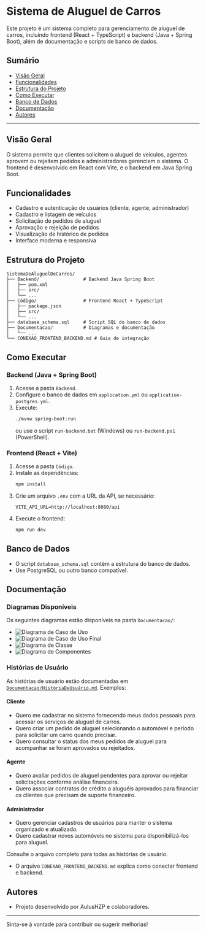 # Sistema de Aluguel de Carros

Este projeto é um sistema completo para gerenciamento de aluguel de carros, incluindo frontend (React + TypeScript) e backend (Java + Spring Boot), além de documentação e scripts de banco de dados.

## Sumário
- [Visão Geral](#visão-geral)
- [Funcionalidades](#funcionalidades)
- [Estrutura do Projeto](#estrutura-do-projeto)
- [Como Executar](#como-executar)
- [Banco de Dados](#banco-de-dados)
- [Documentação](#documentação)
- [Autores](#autores)

---

## Visão Geral
O sistema permite que clientes solicitem o aluguel de veículos, agentes aprovem ou rejeitem pedidos e administradores gerenciem o sistema. O frontend é desenvolvido em React com Vite, e o backend em Java Spring Boot.

## Funcionalidades
- Cadastro e autenticação de usuários (cliente, agente, administrador)
- Cadastro e listagem de veículos
- Solicitação de pedidos de aluguel
- Aprovação e rejeição de pedidos
- Visualização de histórico de pedidos
- Interface moderna e responsiva

## Estrutura do Projeto
```
SistemaDeAluguelDeCarros/
├── Backend/                # Backend Java Spring Boot
│   ├── pom.xml
│   ├── src/
│   └── ...
├── Código/                 # Frontend React + TypeScript
│   ├── package.json
│   ├── src/
│   └── ...
├── database_schema.sql     # Script SQL do banco de dados
├── Documentacao/           # Diagramas e documentação
│   └── ...
└── CONEXAO_FRONTEND_BACKEND.md # Guia de integração
```

## Como Executar

### Backend (Java + Spring Boot)
1. Acesse a pasta `Backend`.
2. Configure o banco de dados em `application.yml` ou `application-postgres.yml`.
3. Execute:
   ```sh
   ./mvnw spring-boot:run
   ```
   ou use o script `run-backend.bat` (Windows) ou `run-backend.ps1` (PowerShell).

### Frontend (React + Vite)
1. Acesse a pasta `Código`.
2. Instale as dependências:
   ```sh
   npm install
   ```
3. Crie um arquivo `.env` com a URL da API, se necessário:
   ```env
   VITE_API_URL=http://localhost:8080/api
   ```
4. Execute o frontend:
   ```sh
   npm run dev
   ```

## Banco de Dados
- O script `database_schema.sql` contém a estrutura do banco de dados.
- Use PostgreSQL ou outro banco compatível.


## Documentação

### Diagramas Disponíveis
Os seguintes diagramas estão disponíveis na pasta `Documentacao/`:

- ![Diagrama de Caso de Uso](Documentacao/DiagramaCasoDeUso.png)
- ![Diagrama de Caso de Uso Final](Documentacao/DiagramaDeCasosDeUsoFinal.png)
- ![Diagrama de Classe](Documentacao/DiagramaDeClasse.png)
- ![Diagrama de Componentes](Documentacao/diagramaDeComponentes.png)

### Histórias de Usuário
As histórias de usuário estão documentadas em [`Documentacao/HistóriaDeUsuário.md`](Documentacao/HistóriaDeUsuário.md). Exemplos:

#### Cliente
- Quero me cadastrar no sistema fornecendo meus dados pessoais para acessar os serviços de aluguel de carros.
- Quero criar um pedido de aluguel selecionando o automóvel e período para solicitar um carro quando precisar.
- Quero consultar o status dos meus pedidos de aluguel para acompanhar se foram aprovados ou rejeitados.

#### Agente
- Quero avaliar pedidos de aluguel pendentes para aprovar ou rejeitar solicitações conforme análise financeira.
- Quero associar contratos de crédito a aluguéis aprovados para financiar os clientes que precisam de suporte financeiro.

#### Administrador
- Quero gerenciar cadastros de usuários para manter o sistema organizado e atualizado.
- Quero cadastrar novos automóveis no sistema para disponibilizá-los para aluguel.

Consulte o arquivo completo para todas as histórias de usuário.

- O arquivo `CONEXAO_FRONTEND_BACKEND.md` explica como conectar frontend e backend.

## Autores
- Projeto desenvolvido por AulusHZP e colaboradores.

---

Sinta-se à vontade para contribuir ou sugerir melhorias!
